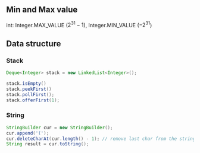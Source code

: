 ## Min and Max value

int: Integer.MAX_VALUE ($2^{31} - 1$), Integer.MIN_VALUE ($-2^{31}$)

## Data structure

### Stack

```java
Deque<Integer> stack = new LinkedList<Integer>();

stack.isEmpty() 
stack.peekFirst()
stack.pollFirst();
stack.offerFirst(1);
```

### String

```java
StringBuilder cur = new StringBuilder();
cur.append('(');
cur.deleteCharAt(cur.length() - 1); // remove last char from the string
String result = cur.toString();
```